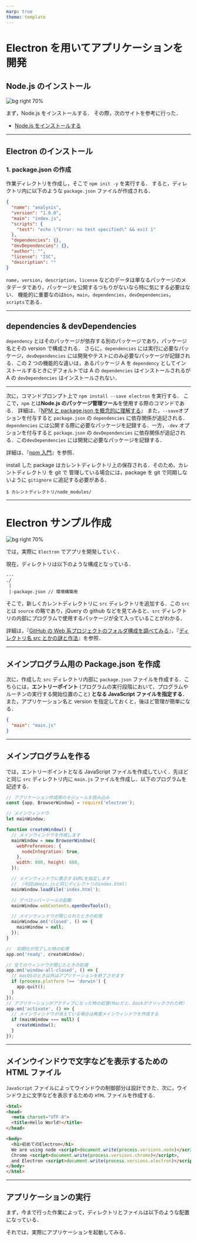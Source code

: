 ```yaml
---
marp: true
theme: template
---
```


# Electron を用いてアプリケーションを開発

## Node.js のインストール

![bg right 70%](https://raw.githubusercontent.com/rurusasu/Diary/master/%E7%94%BB%E5%83%8F/2021_0305/Nodejs.png)

まず，Node.js をインストールする．
その際，次のサイトを参考に行った．

- [Node.js をインストールする](https://qiita.com/sefoo0104/items/0653c935ea4a4db9dc2b)

---

## Electron のインストール

### 1. package.json の作成

作業ディレクトリを作成し，そこで `npm init -y` を実行する．
すると，ディレクトリ内に以下のような `package.json` ファイルが作成される．

```package.json
{
  "name": "analysis",
  "version": "1.0.0",
  "main": "index.js",
  "scripts": {
    "test": "echo \"Error: no test specified\" && exit 1"
  },
  "dependencies": {},
  "devDependencies": {},
  "author": "",
  "license": "ISC",
  "description": ""
}
```

`name`，`version`，`description`，`license` などのデータは単なるパッケージのメタデータであり，パッケージを公開するつもりがないなら特に気にする必要はない．
機能的に重要なのは`bin`，`main`，`dependencies`，`devDependencies`，`scripts`である．

---

## dependencies & devDependencies

`dependency` とはそのパッケージが依存する別のパッケージであり，パッケージ名とその version で構成される．
さらに，`dependencies` には実行に必要なパッケージ，`devDependencies` には開発やテストにのみ必要なパッケージが記録される．この 2 つの機能的な違いは，あるパッケージ A を `dependency` としてインストールするときにデフォルトでは A の `dependencies` はインストールされるが A の `devDependencies` はインストールされない．

---

次に，コマンドプロンプト上で `npm install --save electron` を実行する．
ここで，`npm` とは**Node.js のパッケージ管理ツール**を使用する際のコマンドである．
詳細は、『[NPM と package.json を概念的に理解する](https://qiita.com/righteous/items/e5448cb2e7e11ab7d477)』
また，`--save`オプションを付与すると `package.json` の `dependencies` に依存関係が追記される．`dependencies` には公開する際に必要なパッケージを記録する．一方，`-dev` オプションを付与すると `package.json` の `devDependencies` に依存関係が追記される．この`devDependencies` には開発に必要なパッケージを記録する．

詳細は、『[npm 入門](https://qiita.com/maitake9116/items/7825d90c09f3e2f87dea)』を参照．

install した package はカレントディレクトリ上の保存される．そのため，カレントディレクトリ を git で 管理している場合には，package を git で同期しないように `gitignore` に追記する必要がある．

```gitignore
$ カレントディレクトリ/node_modules/
```

---

# Electron サンプル作成

![bg right 70%](https://raw.githubusercontent.com/rurusasu/Diary/master/%E7%94%BB%E5%83%8F/2021_0305/jQuery.png)

では，実際に `Electron` でアプリを開発していく．

現在，ディレクトリは以下のような構成となっている．

```
---
./
 |
 |-package.json // 環境構築用
```

そこで，新しくカレントディレクトリに `src` ディレクトリを追加する．この `src` とは `source` の略であり，jQuery の github などを見てみると、`src` ディレクトリの内部にプログラムで使用するパッケージが全て入っていることがわかる．

詳細は，『[GitHub の Web 系プロジェクトのフォルダ構成を調べてみる](https://tkitao.hatenablog.com/entry/2014/03/29/105531)』，『[ディレクトリ名 src とかの謎と作法](https://tenderfeel.xsrv.jp/memo/1229/)』を参照．

---

## メインプログラム用の Package.json を作成

次に，作成した `src` ディレクトリ内部に `package.json` ファイルを作成する．こちらには，**エントリーポイント** (プログラムの実行段階において、プログラムやルーチンの実行する開始位置のこと) **となる JavaScript ファイルを指定する**．また，アプリケーション名と version を指定しておくと，後ほど管理が簡単になる．

```json
{
  "main": "main.js"
}
```

---

## メインプログラムを作る

では，エントリーポイントとなる JavaScript ファイルを作成していく．先ほどと同じ `src` ディレクトリ内に `main.js` ファイルを作成し．以下のプログラムを記述する．

```JavaScript
// アプリケーション作成用のモジュールを読み込み
const {app, BrowserWindow} = require('electron');

// メインウィンドウ
let mainWindow;

function createWindow() {
  // メインウィンドウを作成します
  mainWindow = new BrowserWindow({
    webPreferences: {
      nodeIntegration: true,
    },
    width: 800, height: 600,
  });

  // メインウィンドウに表示するURLを指定します
  // （今回はmain.jsと同じディレクトリのindex.html）
  mainWindow.loadFile('index.html');

  // デベロッパーツールの起動
  mainWindow.webContents.openDevTools();

  // メインウィンドウが閉じられたときの処理
  mainWindow.on('closed', () => {
    mainWindow = null;
  });
}

//  初期化が完了した時の処理
app.on('ready', createWindow);

// 全てのウィンドウが閉じたときの処理
app.on('window-all-closed', () => {
  // macOSのとき以外はアプリケーションを終了させます
  if (process.platform !== 'darwin') {
    app.quit();
  }
});
// アプリケーションがアクティブになった時の処理(Macだと、Dockがクリックされた時）
app.on('activate', () => {
  // メインウィンドウが消えている場合は再度メインウィンドウを作成する
  if (mainWindow === null) {
    createWindow();
  }
});
```

---

## メインウインドウで文字などを表示するための HTML ファイル

`JavaScript` ファイルによってウインドウの制御部分は設計できた．次に，ウインドウ上に文字などを表示するための `HTML` ファイルを作成する．

```HTML
<html>
<head>
  <meta charset="UTF-8">
  <title>Hello World!</title>
</head>

<body>
  <h1>初めてのElectron</h1>
  We are using node <script>document.write(process.versions.node)</script>,
  Chrome <script>document.write(process.versions.chrome)</script>,
  and Electron <script>document.write(process.versions.electron)</script>.
</body>
</html>
```

---

## アプリケーションの実行

まず，今まで行った作業によって，ディレクトリとファイルは以下のような配置になっている．



それでは，実際にアプリケーションを起動してみる．